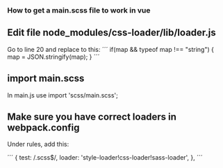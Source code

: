 ### How to get a main.scss file to work in vue

## Edit file node_modules/css-loader/lib/loader.js
Go to line 20 and replace to this:
´´´
if(map && typeof map !== "string") {
    map = JSON.stringify(map);
}
´´´


## import main.scss
In main.js use import 'scss/main.scss';

## Make sure you have correct loaders in webpack.config
Under rules, add this:

´´´
{
  test: /\.scss$/,
  loader: 'style-loader!css-loader!sass-loader',
},
´´´